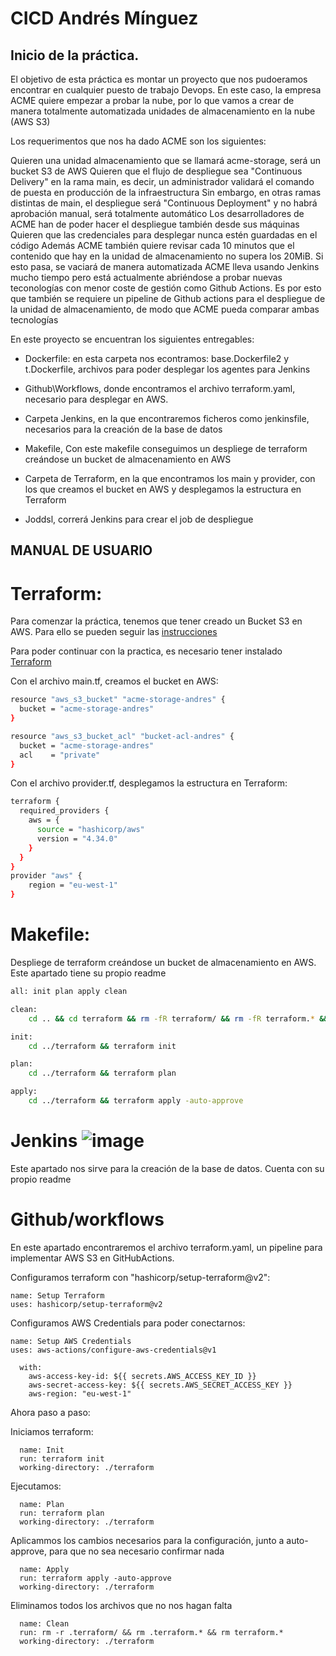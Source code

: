 # CICD Andrés Mínguez

## Inicio de la práctica.

El objetivo de esta práctica es montar un proyecto que nos pudoeramos encontrar en cualquier puesto de trabajo Devops.
En este caso, la empresa ACME quiere empezar a probar la nube, por lo que vamos a crear de manera totalmente automatizada unidades de almacenamiento en la nube (AWS S3)

Los requerimentos que nos ha dado ACME son los siguientes:

Quieren una unidad almacenamiento que se llamará acme-storage, será un bucket S3 de AWS
Quieren que el flujo de despliegue sea "Continuous Delivery" en la rama main, es decir, un administrador validará el comando de puesta en producción de la infraestructura
Sin embargo, en otras ramas distintas de main, el despliegue será "Continuous Deployment" y no habrá aprobación manual, será totalmente automático
Los desarrolladores de ACME han de poder hacer el despliegue también desde sus máquinas
Quieren que las credenciales para desplegar nunca estén guardadas en el código
Además ACME también quiere revisar cada 10 minutos que el contenido que hay en la unidad de almacenamiento no supera los 20MiB. Si esto pasa, se vaciará de manera automatizada
ACME lleva usando Jenkins mucho tiempo pero está actualmente abriéndose a probar nuevas teconologías con menor coste de gestión como Github Actions. Es por esto que también se requiere un pipeline de Github actions para el despliegue de la unidad de almacenamiento, de modo que ACME pueda comparar ambas tecnologías


En este proyecto se encuentran los siguientes entregables:

- Dockerfile: en esta carpeta nos econtramos:
    base.Dockerfile2 y t.Dockerfile, archivos para poder desplegar los agentes para Jenkins

- Github\Workflows, donde encontramos el archivo terraform.yaml, necesario para desplegar en AWS.

- Carpeta Jenkins, en la que encontraremos ficheros como jenkinsfile, necesarios para la creación de la base de datos

- Makefile, Con este makefile conseguimos un despliege de terraform creándose un bucket de almacenamiento en AWS 

- Carpeta de Terraform, en la que encontramos los main y provider, con los que creamos el bucket en  AWS y desplegamos la estructura en Terraform

- Joddsl,  correrá Jenkins para crear el job de despliegue


## MANUAL DE USUARIO


# Terraform:

Para comenzar la práctica, tenemos que tener creado un Bucket S3 en AWS. Para ello se pueden seguir las [instrucciones](https://docs.aws.amazon.com/AmazonS3/latest/userguide/create-bucket-overview.html)  


Para poder continuar con la practica, es necesario tener instalado [Terraform](https://developer.hashicorp.com/terraform/tutorials/aws-get-started/install-cli) 



Con el archivo main.tf, creamos el bucket en AWS:
```sh
resource "aws_s3_bucket" "acme-storage-andres" {
  bucket = "acme-storage-andres"
}

resource "aws_s3_bucket_acl" "bucket-acl-andres" {
  bucket = "acme-storage-andres"
  acl    = "private"
}
```
Con el archivo provider.tf, desplegamos la estructura en Terraform:
```sh
terraform {
  required_providers {
    aws = {
      source = "hashicorp/aws"
      version = "4.34.0"
    }
  }
}
provider "aws" {
    region = "eu-west-1"
}
```

# Makefile:

Despliege de terraform creándose un bucket de almacenamiento en AWS. Este apartado tiene su propio readme
```sh
all: init plan apply clean

clean:
	cd .. && cd terraform && rm -fR terraform/ && rm -fR terraform.* && rm -fR .terraform.*

init:
	cd ../terraform && terraform init

plan:
	cd ../terraform && terraform plan

apply:
	cd ../terraform && terraform apply -auto-approve
```

# Jenkins  ![image](https://user-images.githubusercontent.com/86802349/203498956-efd38802-a80b-4f0d-b7c5-8d8cbae74072.png)


Este apartado nos sirve para la creación de la base de datos. Cuenta con su propio readme

# Github/workflows

En este apartado encontraremos el archivo terraform.yaml, un pipeline para implementar AWS S3 en GitHubActions.


Configuramos terraform con "hashicorp/setup-terraform@v2":

    name: Setup Terraform
    uses: hashicorp/setup-terraform@v2

Configuramos AWS Credentials para poder conectarnos:

    name: Setup AWS Credentials
    uses: aws-actions/configure-aws-credentials@v1
      
      with:
        aws-access-key-id: ${{ secrets.AWS_ACCESS_KEY_ID }}
        aws-secret-access-key: ${{ secrets.AWS_SECRET_ACCESS_KEY }}
        aws-region: "eu-west-1"


Ahora paso a paso: 

Iniciamos terraform:

      name: Init
      run: terraform init
      working-directory: ./terraform

Ejecutamos:

      name: Plan
      run: terraform plan
      working-directory: ./terraform

 Aplicammos los cambios necesarios para la configuración, junto a auto-approve, para que no sea necesario confirmar nada

      name: Apply
      run: terraform apply -auto-approve
      working-directory: ./terraform

 Eliminamos todos los archivos que no nos hagan falta

      name: Clean
      run: rm -r .terraform/ && rm .terraform.* && rm terraform.*
      working-directory: ./terraform











  
